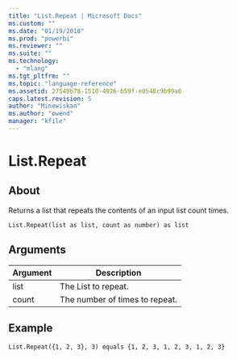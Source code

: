```yaml
---
title: "List.Repeat | Microsoft Docs"
ms.custom: ""
ms.date: "01/19/2018"
ms.prod: "powerbi"
ms.reviewer: ""
ms.suite: ""
ms.technology: 
  - "mlang"
ms.tgt_pltfrm: ""
ms.topic: "language-reference"
ms.assetid: 27540b78-1510-4926-b59f-e0548c9b99a6
caps.latest.revision: 5
author: "Minewiskan"
ms.author: "owend"
manager: "kfile"
---
```

# List.Repeat

  
## About  
Returns a list that repeats the contents of an input list count times.  
  
```  
List.Repeat(list as list, count as number) as list  
```  
  
## Arguments  
  
|Argument|Description|  
|------------|---------------|  
|list|The List to repeat.|  
|count|The number of times to repeat.|  
  
## <a name="__goback"></a>Example  
  
```  
List.Repeat({1, 2, 3}, 3) equals {1, 2, 3, 1, 2, 3, 1, 2, 3}  
```  
